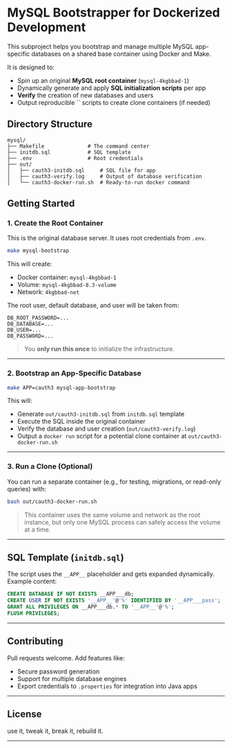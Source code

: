 # MySQL Bootstrapper for Dockerized Development

This subproject helps you bootstrap and manage multiple MySQL app-specific databases on a shared base container using Docker and Make.

It is designed to:

- Spin up an original **MySQL root container** (`mysql-4kgbbad-1`)
- Dynamically generate and apply **SQL initialization scripts** per app
- **Verify** the creation of new databases and users
- Output reproducible `` scripts to create clone containers (if needed)

## Directory Structure

```
mysql/
├── Makefile              # The command center
├── initdb.sql            # SQL template
├── .env                  # Root credentials
├── out/
│   ├── cauth3-initdb.sql     # SQL file for app
│   ├── cauth3-verify.log     # Output of database verification
│   └── cauth3-docker-run.sh  # Ready-to-run docker command
```

## Getting Started

### 1. Create the Root Container

This is the original database server. It uses root credentials from `.env`.

```bash
make mysql-bootstrap
```

This will create:

- Docker container: `mysql-4kgbbad-1`
- Volume: `mysql-4kgbbad-8.3-volume`
- Network: `4kgbbad-net`

The root user, default database, and user will be taken from:

```dotenv
DB_ROOT_PASSWORD=...
DB_DATABASE=...
DB_USER=...
DB_PASSWORD=...
```

> You **only run this once** to initialize the infrastructure.

---

### 2. Bootstrap an App-Specific Database

```bash
make APP=cauth3 mysql-app-bootstrap
```

This will:

- Generate `out/cauth3-initdb.sql` from `initdb.sql` template
- Execute the SQL inside the original container
- Verify the database and user creation (`out/cauth3-verify.log`)
- Output a `docker run` script for a potential clone container at `out/cauth3-docker-run.sh`

---

### 3. Run a Clone (Optional)

You can run a separate container (e.g., for testing, migrations, or read-only queries) with:

```bash
bash out/cauth3-docker-run.sh
```

> This container uses the same volume and network as the root instance, but only one MySQL process can safely access the volume at a time.

---

## SQL Template (`initdb.sql`)

The script uses the `__APP__` placeholder and gets expanded dynamically. Example content:

```sql
CREATE DATABASE IF NOT EXISTS __APP___db;
CREATE USER IF NOT EXISTS '__APP__'@'%' IDENTIFIED BY '__APP___pass';
GRANT ALL PRIVILEGES ON __APP___db.* TO '__APP__'@'%';
FLUSH PRIVILEGES;
```

---

## Contributing

Pull requests welcome. Add features like:

- Secure password generation
- Support for multiple database engines
- Export credentials to `.properties` for integration into Java apps

---

## License

use it, tweak it, break it, rebuild it.

---


